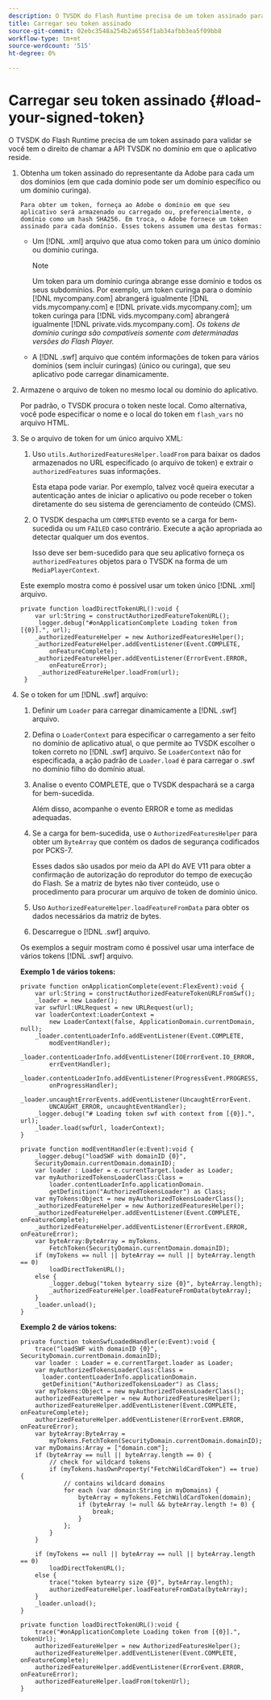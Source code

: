 ```yaml
---
description: O TVSDK do Flash Runtime precisa de um token assinado para validar se você tem o direito de chamar a API TVSDK no domínio em que o aplicativo reside.
title: Carregar seu token assinado
source-git-commit: 02ebc3548a254b2a6554f1ab34afbb3ea5f09bb8
workflow-type: tm+mt
source-wordcount: '515'
ht-degree: 0%

---
```


# Carregar seu token assinado {#load-your-signed-token}

O TVSDK do Flash Runtime precisa de um token assinado para validar se você tem o direito de chamar a API TVSDK no domínio em que o aplicativo reside.

1. Obtenha um token assinado do representante da Adobe para cada um dos domínios (em que cada domínio pode ser um domínio específico ou um domínio curinga).

       Para obter um token, forneça ao Adobe o domínio em que seu aplicativo será armazenado ou carregado ou, preferencialmente, o domínio como um hash SHA256. Em troca, o Adobe fornece um token assinado para cada domínio. Esses tokens assumem uma destas formas:
   
   * Um [!DNL .xml] arquivo que atua como token para um único domínio ou domínio curinga.

     >[!NOTE]
     >
     >Um token para um domínio curinga abrange esse domínio e todos os seus subdomínios. Por exemplo, um token curinga para o domínio [!DNL mycompany.com] abrangerá igualmente [!DNL vids.mycompany.com] e [!DNL private.vids.mycompany.com]; um token curinga para [!DNL vids.mycompany.com] abrangerá igualmente [!DNL private.vids.mycompany.com]. *Os tokens de domínio curinga são compatíveis somente com determinadas versões do Flash Player.*

   * A [!DNL .swf] arquivo que contém informações de token para vários domínios (sem incluir curingas) (único ou curinga), que seu aplicativo pode carregar dinamicamente.

1. Armazene o arquivo de token no mesmo local ou domínio do aplicativo.

   Por padrão, o TVSDK procura o token neste local. Como alternativa, você pode especificar o nome e o local do token em `flash_vars` no arquivo HTML.
1. Se o arquivo de token for um único arquivo XML:
   1. Uso `utils.AuthorizedFeaturesHelper.loadFrom` para baixar os dados armazenados no URL especificado (o arquivo de token) e extrair o `authorizedFeatures` suas informações.

      Esta etapa pode variar. Por exemplo, talvez você queira executar a autenticação antes de iniciar o aplicativo ou pode receber o token diretamente do seu sistema de gerenciamento de conteúdo (CMS).

   1. O TVSDK despacha um `COMPLETED` evento se a carga for bem-sucedida ou um `FAILED` caso contrário. Execute a ação apropriada ao detectar qualquer um dos eventos.

      Isso deve ser bem-sucedido para que seu aplicativo forneça os `authorizedFeatures` objetos para o TVSDK na forma de um `MediaPlayerContext`.

   Este exemplo mostra como é possível usar um token único [!DNL .xml] arquivo.

   ```
   private function loadDirectTokenURL():void { 
       var url:String = constructAuthorizedFeatureTokenURL(); 
       _logger.debug("#onApplicationComplete Loading token from [{0}].", url); 
       _authorizedFeatureHelper = new AuthorizedFeaturesHelper(); 
       _authorizedFeatureHelper.addEventListener(Event.COMPLETE,  
           onFeatureComplete); 
       _authorizedFeatureHelper.addEventListener(ErrorEvent.ERROR,  
           onFeatureError); 
        _authorizedFeatureHelper.loadFrom(url); 
    }
   ```

1. Se o token for um [!DNL .swf] arquivo:
   1. Definir um `Loader` para carregar dinamicamente a [!DNL .swf] arquivo.
   1. Defina o `LoaderContext` para especificar o carregamento a ser feito no domínio de aplicativo atual, o que permite ao TVSDK escolher o token correto no [!DNL .swf] arquivo. Se `LoaderContext` não for especificada, a ação padrão de `Loader.load` é para carregar o .swf no domínio filho do domínio atual.
   1. Analise o evento COMPLETE, que o TVSDK despachará se a carga for bem-sucedida.

      Além disso, acompanhe o evento ERROR e tome as medidas adequadas.
   1. Se a carga for bem-sucedida, use o `AuthorizedFeaturesHelper` para obter um `ByteArray` que contém os dados de segurança codificados por PCKS-7.

      Esses dados são usados por meio da API do AVE V11 para obter a confirmação de autorização do reprodutor do tempo de execução do Flash. Se a matriz de bytes não tiver conteúdo, use o procedimento para procurar um arquivo de token de domínio único.
   1. Uso `AuthorizedFeatureHelper.loadFeatureFromData` para obter os dados necessários da matriz de bytes.
   1. Descarregue o [!DNL .swf] arquivo.

   Os exemplos a seguir mostram como é possível usar uma interface de vários tokens [!DNL .swf] arquivo.

   **Exemplo 1 de vários tokens:**

   ```
   private function onApplicationComplete(event:FlexEvent):void { 
       var url:String = constructAuthorizedFeatureTokenURLFromSwf();   
       _loader = new Loader(); 
       var swfUrl:URLRequest = new URLRequest(url); 
       var loaderContext:LoaderContext =  
           new LoaderContext(false, ApplicationDomain.currentDomain, null); 
       _loader.contentLoaderInfo.addEventListener(Event.COMPLETE,  
           modEventHandler); 
       _loader.contentLoaderInfo.addEventListener(IOErrorEvent.IO_ERROR,  
           errEventHandler); 
       _loader.contentLoaderInfo.addEventListener(ProgressEvent.PROGRESS,  
           onProgressHandler); 
       _loader.uncaughtErrorEvents.addEventListener(UncaughtErrorEvent. 
           UNCAUGHT_ERROR, uncaughtEventHandler); 
       _logger.debug("# Loading token swf with context from [{0}].", url); 
       _loader.load(swfUrl, loaderContext); 
   } 
   
   private function modEventHandler(e:Event):void { 
       _logger.debug("loadSWF with domainID {0}",  
       SecurityDomain.currentDomain.domainID); 
       var loader : Loader = e.currentTarget.loader as Loader; 
       var myAuthorizedTokensLoaderClass:Class =  
           loader.contentLoaderInfo.applicationDomain. 
           getDefinition("AuthorizedTokensLoader") as Class; 
       var myTokens:Object = new myAuthorizedTokensLoaderClass(); 
       _authorizedFeatureHelper = new AuthorizedFeaturesHelper(); 
       _authorizedFeatureHelper.addEventListener(Event.COMPLETE, onFeatureComplete); 
       _authorizedFeatureHelper.addEventListener(ErrorEvent.ERROR, onFeatureError); 
       var byteArray:ByteArray = myTokens. 
           FetchToken(SecurityDomain.currentDomain.domainID); 
       if (myTokens == null || byteArray == null || byteArray.length == 0) 
           loadDirectTokenURL(); 
       else { 
           _logger.debug("token bytearry size {0}", byteArray.length); 
           _authorizedFeatureHelper.loadFeatureFromData(byteArray); 
       } 
       _loader.unload(); 
   } 
   ```

   **Exemplo 2 de vários tokens:**

   ```
   private function tokenSwfLoadedHandler(e:Event):void { 
       trace("loadSWF with domainID {0}", SecurityDomain.currentDomain.domainID); 
       var loader : Loader = e.currentTarget.loader as Loader; 
       var myAuthorizedTokensLoaderClass:Class =  
         loader.contentLoaderInfo.applicationDomain. 
         getDefinition("AuthorizedTokensLoader") as Class; 
       var myTokens:Object = new myAuthorizedTokensLoaderClass(); 
       authorizedFeatureHelper = new AuthorizedFeaturesHelper(); 
       authorizedFeatureHelper.addEventListener(Event.COMPLETE, onFeatureComplete); 
       authorizedFeatureHelper.addEventListener(ErrorEvent.ERROR, onFeatureError); 
       var byteArray:ByteArray =  
           myTokens.FetchToken(SecurityDomain.currentDomain.domainID); 
       var myDomains:Array = ["domain.com"]; 
       if (byteArray == null || byteArray.length == 0) { 
           // check for wildcard tokens 
           if (myTokens.hasOwnProperty("FetchWildCardToken") == true) { 
               // contains wildcard domains 
               for each (var domain:String in myDomains) { 
                   byteArray = myTokens.FetchWildCardToken(domain); 
                   if (byteArray != null && byteArray.length != 0) { 
                       break; 
                   } 
               }; 
           } 
       } 
   
       if (myTokens == null || byteArray == null || byteArray.length == 0) 
           loadDirectTokenURL(); 
       else { 
           trace("token bytearry size {0}", byteArray.length); 
           authorizedFeatureHelper.loadFeatureFromData(byteArray); 
       } 
       _loader.unload(); 
   } 
   
   private function loadDirectTokenURL():void { 
       trace("#onApplicationComplete Loading token from [{0}].", tokenUrl); 
       authorizedFeatureHelper = new AuthorizedFeaturesHelper(); 
       authorizedFeatureHelper.addEventListener(Event.COMPLETE, onFeatureComplete); 
       authorizedFeatureHelper.addEventListener(ErrorEvent.ERROR, onFeatureError); 
       authorizedFeatureHelper.loadFrom(tokenUrl); 
   }
   ```
